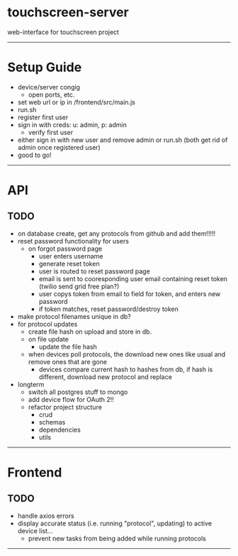 # touchscreen-server
web-interface for touchscreen project

--- 

# Setup Guide
- device/server congig
	- open ports, etc.
- set web url or ip in /frontend/src/main.js
- run.sh
- register first user
- sign in with creds: u: admin, p: admin
	- verify first user
- either sign in with new user and remove admin or run.sh (both get rid of admin once registered user)
- good to go!

---

# API

## TODO
- on database create, get any protocols from github and add them!!!!!
- reset password functionality for users
	- on forgot password page
		- user enters username
		- generate reset token
		- user is routed to reset password page
		- email is sent to cooresponding user email containing reset token (twilio send grid free plan?)
		- user copys token from email to field for token, and enters new password
		- if token matches, reset password/destroy token
- make protocol filenames unique in db?
- for protocol updates
	- create file hash on upload and store in db.
	- on file update
		- update the file hash
	- when devices poll protocols, the download new ones like usual and remove ones that are gone
		- devices compare current hash to hashes from db, if hash is different, download new protocol and replace
- longterm
	- switch all postgres stuff to mongo
	- add device flow for OAuth 2!!
	- refactor project structure
		- crud
		- schemas
		- dependencies
		- utils

---

# Frontend

## TODO
- handle axios errors
- display accurate status (i.e. running "protocol", updating) to active device list...
	- prevent new tasks from being added while running protocols

---